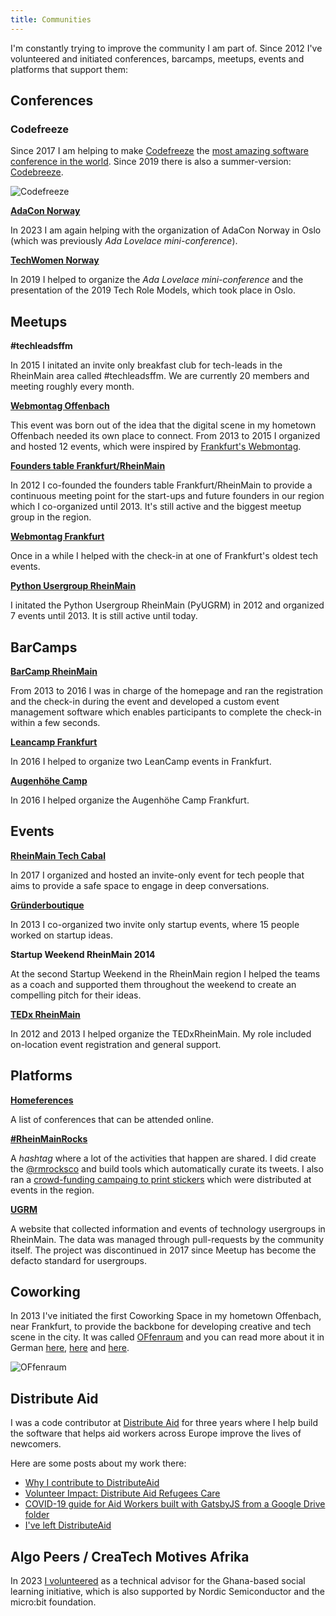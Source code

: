 ```yaml
---
title: Communities
---
```


I'm constantly trying to improve the community I am part of. Since 2012 I've
volunteered and initiated conferences, barcamps, meetups, events and platforms
that support them:

## Conferences

### Codefreeze

Since 2017 I am helping to make [Codefreeze](https://codefreeze.fi/) the
[most amazing software conference in the world](https://coderbyheart.com/codefreeze-brings-the-magic-of-socrates-to-lapland/).
Since 2019 there is also a summer-version:
[Codebreeze](https://codebreeze.netlify.com/).

![Codefreeze](https://pbs.twimg.com/media/DTkIPMnXUAAkFGu?format=jpg&name=4096x4096)

**[AdaCon Norway](https://adacon.no/)**

In 2023 I am again helping with the organization of AdaCon Norway in Oslo (which
was previously _Ada Lovelace mini-conference_).

**[TechWomen Norway](https://techwomen.no/ada-lovelace-day-2019.html)**

In 2019 I helped to organize the _Ada Lovelace mini-conference_ and the
presentation of the 2019 Tech Role Models, which took place in Oslo.

## Meetups

**#techleadsffm**

In 2015 I initated an invite only breakfast club for tech-leads in the RheinMain
area called #techleadsffm. We are currently 20 members and meeting roughly every
month.

**[Webmontag Offenbach](http://wemoof.github.io/www-jekyll/)**

This event was born out of the idea that the digital scene in my hometown
Offenbach needed its own place to connect. From 2013 to 2015 I organized and
hosted 12 events, which were inspired by
[Frankfurt's Webmontag](https://wmfra.de/).

**[Founders table Frankfurt/RheinMain](https://www.meetup.com/de-DE/Grunderstammtisch-Founders-Table-FrankfurtRheinMain/)**

In 2012 I co-founded the founders table Frankfurt/RheinMain to provide a
continuous meeting point for the start-ups and future founders in our region
which I co-organized until 2013. It's still active and the biggest meetup group
in the region.

**[Webmontag Frankfurt](https://wmfra.de/)**

Once in a while I helped with the check-in at one of Frankfurt's oldest tech
events.

**[Python Usergroup RheinMain](https://www.meetup.com/de-DE/Python-User-Group-Rhein-Main/)**

I initated the Python Usergroup RheinMain (PyUGRM) in 2012 and organized 7
events until 2013. It is still active until today.

## BarCamps

**[BarCamp RheinMain](https://barcamp-rheinmain.de)**

From 2013 to 2016 I was in charge of the homepage and ran the registration and
the check-in during the event and developed a custom event management software
which enables participants to complete the check-in within a few seconds.

**[Leancamp Frankfurt](http://www.leancamp.net/frankfurt.html)**

In 2016 I helped to organize two LeanCamp events in Frankfurt.

**[Augenhöhe Camp](http://augenhoehe-camp.de/)**

In 2016 I helped organize the Augenhöhe Camp Frankfurt.

## Events

**[RheinMain Tech Cabal](https://github.com/coderbyheart/blog/blob/gh-pages/rheinmain-tech-cabal.md)**

In 2017 I organized and hosted an invite-only event for tech people that aims to
provide a safe space to engage in deep conversations.

**[Gründerboutique](https://twitter.com/grndrbtq)**

In 2013 I co-organized two invite only startup events, where 15 people worked on
startup ideas.

**Startup Weekend RheinMain 2014**

At the second Startup Weekend in the RheinMain region I helped the teams as a
coach and supported them throughout the weekend to create an compelling pitch
for their ideas.

**[TEDx RheinMain](http://hello.tedxrheinmain.de/)**

In 2012 and 2013 I helped organize the TEDxRheinMain. My role included
on-location event registration and general support.

## Platforms

**[Homeferences](https://homeferences.netlify.app/)**

A list of conferences that can be attended online.

**[#RheinMainRocks](https://t.co/U5I9KmGd27)**

A _hashtag_ where a lot of the activities that happen are shared. I did create
the [@rmrocksco](https://twitter.com/rmrocksco) and build tools which
automatically curate its tweets. I also ran a
[crowd-funding campaing to print stickers](https://coderbyheart.com/rheinmainrocks-sticker/)
which were distributed at events in the region.

**[UGRM](https://github.com/rheinmainrocks/ugrm-data)**

A website that collected information and events of technology usergroups in
RheinMain. The data was managed through pull-requests by the community itself.
The project was discontinued in 2017 since Meetup has become the defacto
standard for usergroups.

## Coworking

In 2013 I've initiated the first Coworking Space in my hometown Offenbach, near
Frankfurt, to provide the backbone for developing creative and tech scene in the
city. It was called [OFfenraum](https://twitter.com/offenraum) and you can read
more about it in German
[here](https://www.gruenderstadt-offenbach.de/highlights/highlights-details/article/offenraum-coworking-space.html),
[here](https://www.fr.de/rhein-main/offenbach/erste-buero-wg-oeffnet-11283522.html)
and
[here](https://www.op-online.de/offenbach/taeglich-neue-mieter-2592144.html).

![OFfenraum](https://live.staticflickr.com/8192/8356365591_a5035a6dd6_o_d.jpg)

## Distribute Aid

I was a code contributor at [Distribute Aid](https://distributeaid.org) for
three years where I help build the software that helps aid workers across Europe
improve the lives of newcomers.

Here are some posts about my work there:

- [Why I contribute to DistributeAid](/distributeaid-contributor-spotlight)
- [Volunteer Impact: Distribute Aid Refugees Care](https://www.designtocombatcovid19.com/blog/distribute-aid)
- [COVID-19 guide for Aid Workers built with GatsbyJS from a Google Drive folder](https://coderbyheart.com/covid-19-guide-for-aid-workers-built-with-gatsbyjs-from-a-google-drive/)
- [I've left DistributeAid](/leaving-distributeaid)

## Algo Peers / CreaTech Motives Afrika

In 2023 [I volunteered](/joining-ctmafri) as a technical advisor for the
Ghana-based social learning initiative, which is also supported by Nordic
Semiconductor and the micro:bit foundation.
